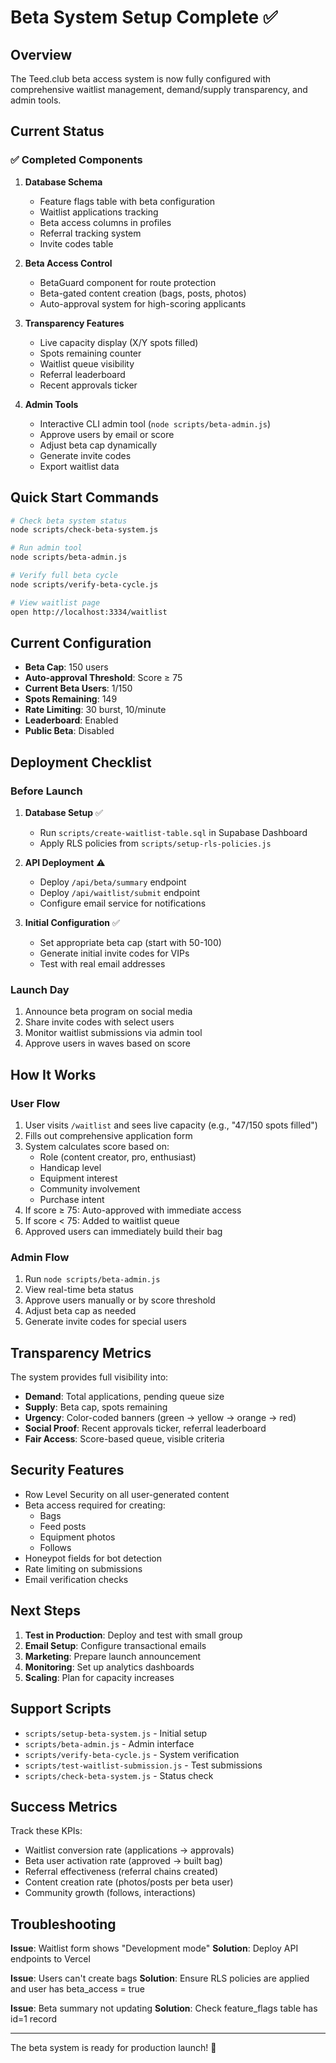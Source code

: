 # Beta System Setup Complete ✅

## Overview
The Teed.club beta access system is now fully configured with comprehensive waitlist management, demand/supply transparency, and admin tools.

## Current Status

### ✅ Completed Components

1. **Database Schema**
   - Feature flags table with beta configuration
   - Waitlist applications tracking
   - Beta access columns in profiles
   - Referral tracking system
   - Invite codes table

2. **Beta Access Control**
   - BetaGuard component for route protection
   - Beta-gated content creation (bags, posts, photos)
   - Auto-approval system for high-scoring applicants

3. **Transparency Features**
   - Live capacity display (X/Y spots filled)
   - Spots remaining counter
   - Waitlist queue visibility
   - Referral leaderboard
   - Recent approvals ticker

4. **Admin Tools**
   - Interactive CLI admin tool (`node scripts/beta-admin.js`)
   - Approve users by email or score
   - Adjust beta cap dynamically
   - Generate invite codes
   - Export waitlist data

## Quick Start Commands

```bash
# Check beta system status
node scripts/check-beta-system.js

# Run admin tool
node scripts/beta-admin.js

# Verify full beta cycle
node scripts/verify-beta-cycle.js

# View waitlist page
open http://localhost:3334/waitlist
```

## Current Configuration

- **Beta Cap**: 150 users
- **Auto-approval Threshold**: Score ≥ 75
- **Current Beta Users**: 1/150
- **Spots Remaining**: 149
- **Rate Limiting**: 30 burst, 10/minute
- **Leaderboard**: Enabled
- **Public Beta**: Disabled

## Deployment Checklist

### Before Launch

1. **Database Setup** ✅
   - Run `scripts/create-waitlist-table.sql` in Supabase Dashboard
   - Apply RLS policies from `scripts/setup-rls-policies.js`

2. **API Deployment** ⚠️
   - Deploy `/api/beta/summary` endpoint
   - Deploy `/api/waitlist/submit` endpoint
   - Configure email service for notifications

3. **Initial Configuration** ✅
   - Set appropriate beta cap (start with 50-100)
   - Generate initial invite codes for VIPs
   - Test with real email addresses

### Launch Day

1. Announce beta program on social media
2. Share invite codes with select users
3. Monitor waitlist submissions via admin tool
4. Approve users in waves based on score

## How It Works

### User Flow
1. User visits `/waitlist` and sees live capacity (e.g., "47/150 spots filled")
2. Fills out comprehensive application form
3. System calculates score based on:
   - Role (content creator, pro, enthusiast)
   - Handicap level
   - Equipment interest
   - Community involvement
   - Purchase intent
4. If score ≥ 75: Auto-approved with immediate access
5. If score < 75: Added to waitlist queue
6. Approved users can immediately build their bag

### Admin Flow
1. Run `node scripts/beta-admin.js`
2. View real-time beta status
3. Approve users manually or by score threshold
4. Adjust beta cap as needed
5. Generate invite codes for special users

## Transparency Metrics

The system provides full visibility into:
- **Demand**: Total applications, pending queue size
- **Supply**: Beta cap, spots remaining
- **Urgency**: Color-coded banners (green → yellow → orange → red)
- **Social Proof**: Recent approvals ticker, referral leaderboard
- **Fair Access**: Score-based queue, visible criteria

## Security Features

- Row Level Security on all user-generated content
- Beta access required for creating:
  - Bags
  - Feed posts
  - Equipment photos
  - Follows
- Honeypot fields for bot detection
- Rate limiting on submissions
- Email verification checks

## Next Steps

1. **Test in Production**: Deploy and test with small group
2. **Email Setup**: Configure transactional emails
3. **Marketing**: Prepare launch announcement
4. **Monitoring**: Set up analytics dashboards
5. **Scaling**: Plan for capacity increases

## Support Scripts

- `scripts/setup-beta-system.js` - Initial setup
- `scripts/beta-admin.js` - Admin interface
- `scripts/verify-beta-cycle.js` - System verification
- `scripts/test-waitlist-submission.js` - Test submissions
- `scripts/check-beta-system.js` - Status check

## Success Metrics

Track these KPIs:
- Waitlist conversion rate (applications → approvals)
- Beta user activation rate (approved → built bag)
- Referral effectiveness (referral chains created)
- Content creation rate (photos/posts per beta user)
- Community growth (follows, interactions)

## Troubleshooting

**Issue**: Waitlist form shows "Development mode"
**Solution**: Deploy API endpoints to Vercel

**Issue**: Users can't create bags
**Solution**: Ensure RLS policies are applied and user has beta_access = true

**Issue**: Beta summary not updating
**Solution**: Check feature_flags table has id=1 record

---

The beta system is ready for production launch! 🚀